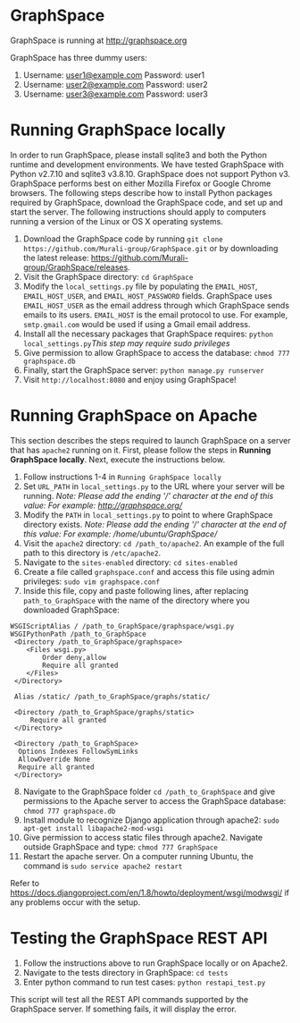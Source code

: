 GraphSpace 
================

GraphSpace is running at http://graphspace.org

GraphSpace has three dummy users: 

1. Username: user1@example.com Password: user1
2. Username: user2@example.com Password: user2
3. Username: user3@example.com Password: user3

Running GraphSpace locally
===================================

In order to run GraphSpace, please install sqlite3 and both the Python runtime and development environments. We have tested GraphSpace with Python v2.7.10 and sqlite3 v3.8.10. GraphSpace does not support Python v3. GraphSpace performs best on either Mozilla Firefox or Google Chrome browsers. The following steps describe how to install Python packages required by GraphSpace, download the GraphSpace code, and set up and start the server.  The following instructions should apply to computers running a version of the Linux or OS X operating systems.

1. Download the GraphSpace code by running `git clone https://github.com/Murali-group/GraphSpace.git` or by downloading the latest release: https://github.com/Murali-group/GraphSpace/releases.
2. Visit the GraphSpace directory: `cd GraphSpace`
3. Modify the `local_settings.py` file by populating the `EMAIL_HOST`, `EMAIL_HOST_USER`, and `EMAIL_HOST_PASSWORD` fields.  GraphSpace uses `EMAIL_HOST_USER` as the email address through which GraphSpace sends emails to its users.  `EMAIL_HOST` is the email protocol to use.  For example, `smtp.gmail.com` would be used if using a Gmail email address.
4. Install all the necessary packages that GraphSpace requires: `python local_settings.py`*This step may require sudo privileges*
5. Give permission to allow GraphSpace to access the database: `chmod 777 graphspace.db`
5. Finally, start the GraphSpace server: `python manage.py runserver`
6. Visit `http://localhost:8080` and enjoy using GraphSpace!

Running GraphSpace on Apache
===================================

This section describes the steps required to launch GraphSpace on a server that has `apache2` running on it.  First, please follow the steps in **Running GraphSpace locally**.  Next, execute the instructions below. 

1. Follow instructions 1-4 in `Running GraphSpace locally` 
2. Set `URL_PATH` in `local_settings.py` to the URL where your server will be running.  *Note: Please add the ending '/' character at the end of this value: For example: http://graphspace.org/*
3. Modify the `PATH` in `local_settings.py` to point to where GraphSpace directory exists.  *Note: Please add the ending '/' character at the end of this value: For example: /home/ubuntu/GraphSpace/*
4. Visit the `apache2` directory: `cd /path_to/apache2`. An example of the full path to this directory is `/etc/apache2`.
5. Navigate to the `sites-enabled` directory: `cd sites-enabled`
6. Create a file called `graphspace.conf` and access this file using admin privileges: `sudo vim graphspace.conf`
7. Inside this file, copy and paste following lines, after replacing `path_to_GraphSpace` with the name of the directory where you downloaded GraphSpace:
 ```
 WSGIScriptAlias / /path_to_GraphSpace/graphspace/wsgi.py
 WSGIPythonPath /path_to_GraphSpace
  <Directory /path_to_GraphSpace/graphspace>
     <Files wsgi.py>
         Order deny,allow
         Require all granted
     </Files>
  </Directory>
  
  Alias /static/ /path_to_GraphSpace/graphs/static/
  
  <Directory /path_to_GraphSpace/graphs/static>
      Require all granted
  </Directory>
  
  <Directory /path_to_GraphSpace>
   Options Indexes FollowSymLinks
   AllowOverride None
   Require all granted
  </Directory>
 ```
8. Navigate to the GraphSpace folder `cd /path_to_GraphSpace` and give permissions to the Apache server to access the GraphSpace database: `chmod 777 graphspace.db`
9. Install module to recognize Django application through apache2: `sudo apt-get install libapache2-mod-wsgi`
10. Give permission to access static files through apache2.  Navigate outside GraphSpace and type: `chmod 777 GraphSpace`
11. Restart the apache server. On a computer running Ubuntu, the command is `sudo service apache2 restart`

Refer to https://docs.djangoproject.com/en/1.8/howto/deployment/wsgi/modwsgi/ if any problems occur with the setup.

Testing the GraphSpace REST API
=================================

1. Follow the instructions above to run GraphSpace locally or on Apache2.
2. Navigate to the tests directory in GraphSpace: `cd tests`
2. Enter python command to run test cases: `python restapi_test.py`

This script will test all the REST API commands supported by the GraphSpace server.  If something fails, it will display the error.
